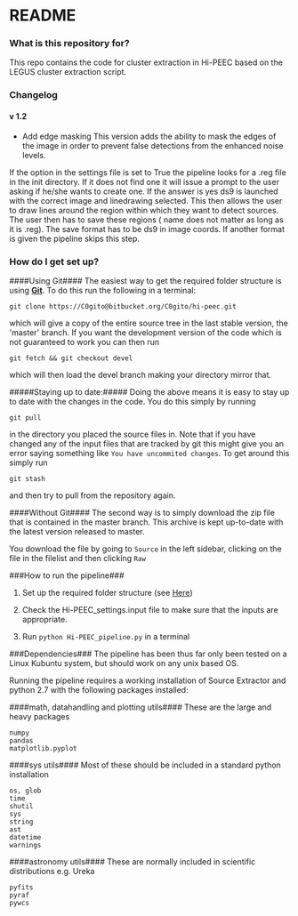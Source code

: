 # README #


### What is this repository for? ###
This repo contains the code for cluster extraction in Hi-PEEC based on the LEGUS cluster extraction script.

### Changelog ###

#### v 1.2 ####
- Add edge masking
This version adds the ability to mask the edges of the image in order to prevent false detections from the enhanced noise levels. 

If the option in the settings file is set to True the pipeline looks for a .reg file in the init directory. If it does not find one it will issue a prompt to the user asking if he/she wants to create one. If the answer is yes ds9 is launched with the correct image and linedrawing selected. This then allows the user to draw lines around the region within which they want to detect sources. The user then has to save these regions ( name does not matter as long as it is .reg). The save format has to be ds9 in image coords. If another format is given the pipeline skips this step.

### How do I get set up? ###

####Using Git####
The easiest way to get the required folder structure is using [__Git__](https://git-scm.com/). To do this run the following in a terminal:

```
git clone https://C0gito@bitbucket.org/C0gito/hi-peec.git
```

which will give a copy of the entire source tree in the last stable version, the 'master'  branch. If you want the 
development version of the code which is not guaranteed to work you can then run 

```
git fetch && git checkout devel
```
which will then load the devel branch making your directory mirror that. 

#####Staying up to date:#####
Doing the above means it is easy to stay up to date with the changes in the code. You do this simply by running 
```
git pull
```
in the directory you placed the source files in. Note that if you have changed any of the input files that are tracked 
by git this might give you an error saying something like ```You have uncommited changes```. To get around this simply 
run 
```
git stash
```
and then try to pull from the repository again.


####Without Git####
The second way is to simply download the zip file that is contained in the master branch. This archive is kept up-to-date with the latest version released to master.

You download the file by going to ```Source``` in the left sidebar, clicking on the file in the filelist and then clicking ```Raw```


###How to run the pipeline###
1. Set up the required folder structure (see [Here](https://bitbucket.org/C0gito/hi-peec/wiki/config&setup))

3. Check the Hi-PEEC_settings.input file to make sure that the inputs are appropriate.

2. Run ```python Hi-PEEC_pipeline.py``` in a terminal

###Dependencies###
The pipeline has been thus far only been tested on a Linux Kubuntu system, but should work on any unix based OS.

Running the pipeline requires a working installation of Source Extractor and  python 2.7 with the following packages installed:


####math, datahandling and plotting utils####
These are the large and heavy packages 
```
numpy
pandas
matplotlib.pyplot
```

####sys utils####
Most of these should be included in a standard python installation 
```
os, glob
time
shutil
sys
string
ast
datetime
warnings
```

####astronomy utils####
These are normally included in scientific distributions e.g. Ureka
```
pyfits
pyraf
pywcs
```